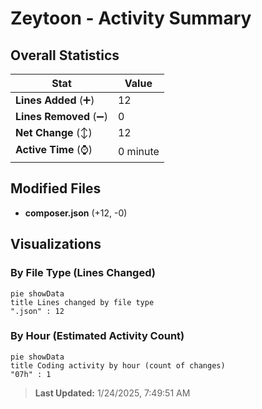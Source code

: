 # Zeytoon - Activity Summary 

## Overall Statistics

| Stat                   | Value                                                             |
| ---------------------- | ----------------------------------------------------------------- |
| **Lines Added** (➕)   | 12                                          |
| **Lines Removed** (➖) | 0                                        |
| **Net Change** (↕)    | 12                |
| **Active Time** (⌚)   | 0 minute |


## Modified Files
- **composer.json** (+12, -0)

## Visualizations

### By File Type (Lines Changed)

```mermaid
pie showData
title Lines changed by file type
".json" : 12
```

### By Hour (Estimated Activity Count)

```mermaid
pie showData
title Coding activity by hour (count of changes)
"07h" : 1
```


> **Last Updated:** 1/24/2025, 7:49:51 AM